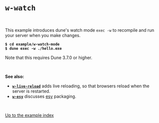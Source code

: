 # `w-watch`

<br>

This example introduces dune's watch mode `exec -w` to recompile and run your server when you make changes.

<pre><code><b>$ cd example/w-watch-mode</b>
<b>$ dune exec -w ./hello.exe</b></code></pre>

Note that this requires Dune 3.7.0 or higher.

<br>

**See also:**

- [**`w-live-reload`**](../w-live-reload#files) adds live reloading, so that
  browsers reload when the server is restarted.
- [**`w-esy`**](../w-esy#files) discusses [esy](https://esy.sh/) packaging.

<br>

[Up to the example index](../#examples)

